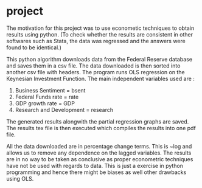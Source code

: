 # project
The motivation for this project was to use econometic techniques to obtain results using python. 
(To check whether the results are consistent in other softwares such as Stata, the data was regressed
and the answers were found to be identical.)

This python algorithm downloads data from the Federal Reserve database and saves them in a csv file.
The data downloaded is then sorted into another csv file with headers. The program runs OLS regression on
the Keynesian Investment Function. The main independent variables used are :
1. Business Sentiment = bsent
2. Federal Funds rate = rate
3. GDP growth rate = GDP
4. Research and Development = research

The generated results alongwith the partial regression graphs are saved. The results tex file is then executed
which compiles the results into one pdf file. 

All the data downloaded are in percentage change terms. This is ~log and allows us to remove any dependence 
on the lagged variables. The results are in no way to be taken as conclusive as proper econometric techniques
have not be used with regards to data. This is just a exercise in python programming and hence there might be 
biases as well other drawbacks using OLS.


 

